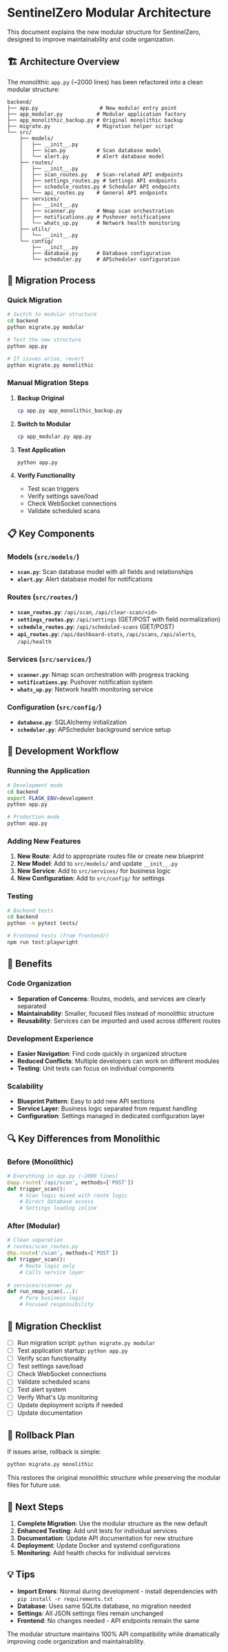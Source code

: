 # SentinelZero Modular Architecture

This document explains the new modular structure for SentinelZero, designed to improve maintainability and code organization.

## 🏗️ Architecture Overview

The monolithic `app.py` (~2000 lines) has been refactored into a clean modular structure:

```
backend/
├── app.py                    # New modular entry point
├── app_modular.py           # Modular application factory
├── app_monolithic_backup.py # Original monolithic backup
├── migrate.py               # Migration helper script
└── src/
    ├── models/
    │   ├── __init__.py
    │   ├── scan.py          # Scan database model
    │   └── alert.py         # Alert database model
    ├── routes/
    │   ├── __init__.py
    │   ├── scan_routes.py   # Scan-related API endpoints
    │   ├── settings_routes.py # Settings API endpoints
    │   ├── schedule_routes.py # Scheduler API endpoints
    │   └── api_routes.py    # General API endpoints
    ├── services/
    │   ├── __init__.py
    │   ├── scanner.py       # Nmap scan orchestration
    │   ├── notifications.py # Pushover notifications
    │   └── whats_up.py      # Network health monitoring
    ├── utils/
    │   └── __init__.py
    └── config/
        ├── __init__.py
        ├── database.py      # Database configuration
        └── scheduler.py     # APScheduler configuration
```

## 🔄 Migration Process

### Quick Migration

```bash
# Switch to modular structure
cd backend
python migrate.py modular

# Test the new structure
python app.py

# If issues arise, revert
python migrate.py monolithic
```

### Manual Migration Steps

1. **Backup Original**
   ```bash
   cp app.py app_monolithic_backup.py
   ```

2. **Switch to Modular**
   ```bash
   cp app_modular.py app.py
   ```

3. **Test Application**
   ```bash
   python app.py
   ```

4. **Verify Functionality**
   - Test scan triggers
   - Verify settings save/load
   - Check WebSocket connections
   - Validate scheduled scans

## 📋 Key Components

### Models (`src/models/`)
- **`scan.py`**: Scan database model with all fields and relationships
- **`alert.py`**: Alert database model for notifications

### Routes (`src/routes/`)
- **`scan_routes.py`**: `/api/scan`, `/api/clear-scan/<id>`
- **`settings_routes.py`**: `/api/settings` (GET/POST with field normalization)
- **`schedule_routes.py`**: `/api/scheduled-scans` (GET/POST)
- **`api_routes.py`**: `/api/dashboard-stats`, `/api/scans`, `/api/alerts`, `/api/health`

### Services (`src/services/`)
- **`scanner.py`**: Nmap scan orchestration with progress tracking
- **`notifications.py`**: Pushover notification system
- **`whats_up.py`**: Network health monitoring service

### Configuration (`src/config/`)
- **`database.py`**: SQLAlchemy initialization
- **`scheduler.py`**: APScheduler background service setup

## 🔧 Development Workflow

### Running the Application

```bash
# Development mode
cd backend
export FLASK_ENV=development
python app.py

# Production mode
python app.py
```

### Adding New Features

1. **New Route**: Add to appropriate routes file or create new blueprint
2. **New Model**: Add to `src/models/` and update `__init__.py`
3. **New Service**: Add to `src/services/` for business logic
4. **New Configuration**: Add to `src/config/` for settings

### Testing

```bash
# Backend tests
cd backend
python -m pytest tests/

# Frontend tests (from frontend/)
npm run test:playwright
```

## 🚀 Benefits

### Code Organization
- **Separation of Concerns**: Routes, models, and services are clearly separated
- **Maintainability**: Smaller, focused files instead of monolithic structure
- **Reusability**: Services can be imported and used across different routes

### Development Experience
- **Easier Navigation**: Find code quickly in organized structure
- **Reduced Conflicts**: Multiple developers can work on different modules
- **Testing**: Unit tests can focus on individual components

### Scalability
- **Blueprint Pattern**: Easy to add new API sections
- **Service Layer**: Business logic separated from request handling
- **Configuration**: Settings managed in dedicated configuration layer

## 🔍 Key Differences from Monolithic

### Before (Monolithic)
```python
# Everything in app.py (~2000 lines)
@app.route('/api/scan', methods=['POST'])
def trigger_scan():
    # Scan logic mixed with route logic
    # Direct database access
    # Settings loading inline
```

### After (Modular)
```python
# Clean separation
# routes/scan_routes.py
@bp.route('/scan', methods=['POST'])
def trigger_scan():
    # Route logic only
    # Calls service layer
    
# services/scanner.py
def run_nmap_scan(...):
    # Pure business logic
    # Focused responsibility
```

## 📝 Migration Checklist

- [ ] Run migration script: `python migrate.py modular`
- [ ] Test application startup: `python app.py`
- [ ] Verify scan functionality
- [ ] Test settings save/load
- [ ] Check WebSocket connections
- [ ] Validate scheduled scans
- [ ] Test alert system
- [ ] Verify What's Up monitoring
- [ ] Update deployment scripts if needed
- [ ] Update documentation

## 🔄 Rollback Plan

If issues arise, rollback is simple:

```bash
python migrate.py monolithic
```

This restores the original monolithic structure while preserving the modular files for future use.

## 🎯 Next Steps

1. **Complete Migration**: Use the modular structure as the new default
2. **Enhanced Testing**: Add unit tests for individual services
3. **Documentation**: Update API documentation for new structure
4. **Deployment**: Update Docker and systemd configurations
5. **Monitoring**: Add health checks for individual services

## 💡 Tips

- **Import Errors**: Normal during development - install dependencies with `pip install -r requirements.txt`
- **Database**: Uses same SQLite database, no migration needed
- **Settings**: All JSON settings files remain unchanged
- **Frontend**: No changes needed - API endpoints remain the same

The modular structure maintains 100% API compatibility while dramatically improving code organization and maintainability.
